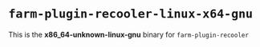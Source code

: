 # `farm-plugin-recooler-linux-x64-gnu`

This is the **x86_64-unknown-linux-gnu** binary for `farm-plugin-recooler`
